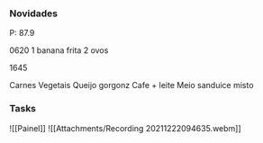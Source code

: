 
### Novidades ###
P: 87.9

0620
1 banana frita
2 ovos

1645

Carnes
Vegetais
Queijo gorgonz
Cafe + leite
Meio sanduice misto


### Tasks ###
![[Painel]]
![[Attachments/Recording 20211222094635.webm]]
